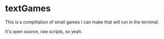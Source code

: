 # textGames
This is a complitation of small games I can make that will run in the terminal.

It's open source, raw scripts, so yeah.